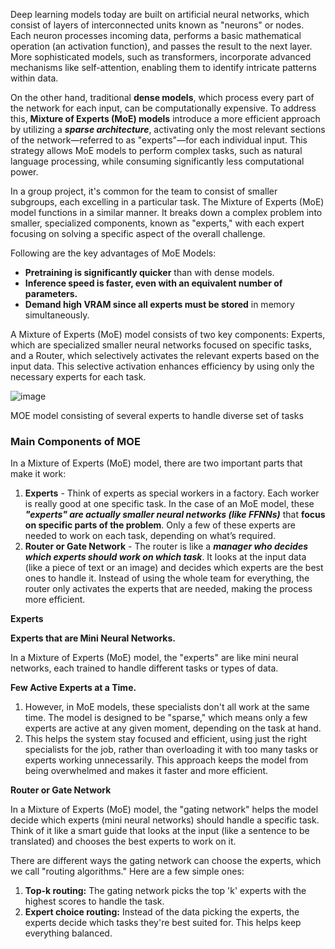 Deep learning models today are built on artificial neural networks, which consist of layers of interconnected units known as "neurons" or nodes. Each neuron processes incoming data, performs a basic mathematical operation (an activation function), and passes the result to the next layer. More sophisticated models, such as transformers, incorporate advanced mechanisms like self-attention, enabling them to identify intricate patterns within data.

On the other hand, traditional **dense models**, which process every part of the network for each input, can be computationally expensive. To address this, **Mixture of Experts (MoE) models** introduce a more efficient approach by utilizing a ***sparse architecture***, activating only the most relevant sections of the network—referred to as "experts"—for each individual input. This strategy allows MoE models to perform complex tasks, such as natural language processing, while consuming significantly less computational power.

In a group project, it's common for the team to consist of smaller subgroups, each excelling in a particular task. The Mixture of Experts (MoE) model functions in a similar manner. It breaks down a complex problem into smaller, specialized components, known as "experts," with each expert focusing on solving a specific aspect of the overall challenge.

Following are the key advantages of MoE Models:

- **Pretraining is significantly quicker** than with dense models.
- **Inference speed is faster, even with an equivalent number of parameters.**
- **Demand high VRAM since all experts must be stored** in memory simultaneously.

A Mixture of Experts (MoE) model consists of two key components: Experts, which are specialized smaller neural networks focused on specific tasks, and a Router, which selectively activates the relevant experts based on the input data. This selective activation enhances efficiency by using only the necessary experts for each task.


![image](https://github.com/user-attachments/assets/6dcfa4b9-af61-4096-8a18-d6d015eea6dc)

MOE model consisting of several experts to handle diverse set of tasks


### Main Components of MOE

In a Mixture of Experts (MoE) model, there are two important parts that make it work:

1. **Experts** - Think of experts as special workers in a factory. Each worker is really good at one specific task. In the case of an MoE model, these ***"experts" are actually smaller neural networks (like FFNNs)*** that **focus on specific parts of the problem**. Only a few of these experts are needed to work on each task, depending on what’s required.
2. **Router or Gate Network** - The router is like a ***manager who decides which experts should work on which task***. It looks at the input data (like a piece of text or an image) and decides which experts are the best ones to handle it. Instead of using the whole team for everything, the router only activates the experts that are needed, making the process more efficient.

**Experts**

**Experts that are Mini Neural Networks.** 

In a Mixture of Experts (MoE) model, the "experts" are like mini neural networks, each trained to handle different tasks or types of data. 

**Few Active Experts at a Time.** 

1. However, in MoE models, these specialists don't all work at the same time. The model is designed to be "sparse," which means only a few experts are active at any given moment, depending on the task at hand. 
2. This helps the system stay focused and efficient, using just the right specialists for the job, rather than overloading it with too many tasks or experts working unnecessarily. This approach keeps the model from being overwhelmed and makes it faster and more efficient.

**Router or Gate Network**

In a Mixture of Experts (MoE) model, the "gating network" helps the model decide which experts (mini neural networks) should handle a specific task. Think of it like a smart guide that looks at the input (like a sentence to be translated) and chooses the best experts to work on it.

There are different ways the gating network can choose the experts, which we call "routing algorithms." Here are a few simple ones:

1. **Top-k routing:** The gating network picks the top 'k' experts with the highest scores to handle the task.
2. **Expert choice routing:** Instead of the data picking the experts, the experts decide which tasks they're best suited for. This helps keep everything balanced.
